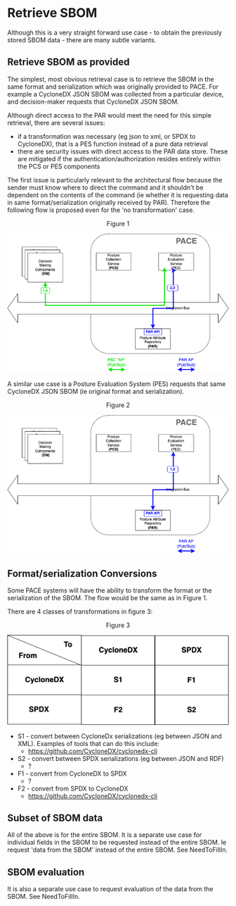 # Retrieve SBOM

Although this is a very straight forward use case -
to obtain the previously stored SBOM data -
there are many subtle variants.

## Retrieve SBOM as provided
The simplest, most obvious retrieval case
is to retrieve the SBOM in the same
format and serialization which was originally provided to PACE.
For example a CycloneDX JSON SBOM was collected
from a particular device,
and decision-maker
requests that CycloneDX JSON SBOM.

Although direct access to the PAR would meet the need
for this simple retrieval,
there are several issues:
- if a transformation was necessary (eg json to xml, or SPDX to CycloneDX), that is a PES function instead of a pure data retrieval
- there are security issues with direct access to the PAR data store. These are mitigated if the authentication/authorization resides entirely within the PCS or PES components

The first issue is particularly relevant to the architectural flow
because the sender must know where to direct the command and it
shouldn't be dependent on the contents of the command
(ie whether it is requesting data in same format/serialization
originally received by PAR).
Therefore the following flow is proposed even for the
'no transformation' case.

<p align="center">Figure 1</p>

![retrieve_sbom_01](./Images/retrieve_sbom_02.png)

A similar use case is a Posture Evaluation System (PES)
requests that same CycloneDX JSON SBOM
(ie original format and serialization).

<p align="center">Figure 2</p>

![retrieve_sbom_02](./Images/retrieve_sbom_01b.png)

## Format/serialization Conversions
Some PACE systems will have the ability to transform
the format or the serialization of the SBOM.
The flow  would be the same as in Figure 1.

There are 4 classes of transformations in figure 3:

<p align="center">Figure 3</p>

![retrieve_sbom_03](./Images/retrieve_sbom_03.png)

- S1 - convert between CycloneDx serializations (eg between JSON and XML). Examples of tools that can do this include:
   + https://github.com/CycloneDX/cyclonedx-cli
- S2 - convert between SPDX serializations (eg between JSON and RDF)
   + ?
- F1 - convert from CycloneDX to SPDX
   + ?
- F2 - convert from SPDX to CycloneDX
   + https://github.com/CycloneDX/cyclonedx-cli

## Subset of SBOM data

All of the above is for the entire SBOM.
It is a separate use case for individual fields in the SBOM
to be requested instead of the entire SBOM.
Ie request 'data from the SBOM' instead of the entire SBOM.
See NeedToFillIn.

## SBOM evaluation
It is also a separate use case to request evaluation of the data
from the SBOM.
See NeedToFillIn.
